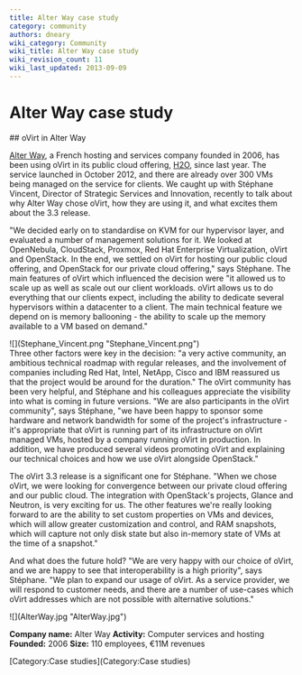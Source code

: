 ```yaml
---
title: Alter Way case study
category: community
authors: dneary
wiki_category: Community
wiki_title: Alter Way case study
wiki_revision_count: 11
wiki_last_updated: 2013-09-09
---
```


# Alter Way case study

<div class="row">
<div class="span7 offset1 pad-sides">
## oVirt in Alter Way

[Alter Way](//alterway.fr), a French hosting and services company founded in 2006, has been using oVirt in its public cloud offering, [H2O](//h2o.alterway.fr/), since last year. The service launched in October 2012, and there are already over 300 VMs being managed on the service for clients. We caught up with Stéphane Vincent, Director of Strategic Services and Innovation, recently to talk about why Alter Way chose oVirt, how they are using it, and what excites them about the 3.3 release.

"We decided early on to standardise on KVM for our hypervisor layer, and evaluated a number of management solutions for it. We looked at OpenNebula, CloudStack, Proxmox, Red Hat Enterprise Virtualization, oVirt and OpenStack. In the end, we settled on oVirt for hosting our public cloud offering, and OpenStack for our private cloud offering," says Stéphane. The main features of oVirt which influenced the decision were "it allowed us to scale up as well as scale out our client workloads. oVirt allows us to do everything that our clients expect, including the ability to dedicate several hypervisors within a datacenter to a client. The main technical feature we depend on is memory ballooning - the ability to scale up the memory available to a VM based on demand."

<div class="thumbnail pull-left">
![](Stephane_Vincent.png "Stephane_Vincent.png")

</div>
Three other factors were key in the decision: "a very active community, an ambitious technical roadmap with regular releases, and the involvement of companies including Red Hat, Intel, NetApp, Cisco and IBM reassured us that the project would be around for the duration." The oVirt community has been very helpful, and Stéphane and his colleagues appreciate the visibility into what is coming in future versions. "We are also participants in the oVirt community", says Stéphane, "we have been happy to sponsor some hardware and network bandwidth for some of the project's infrastructure - it's appropriate that oVirt is running part of its infrastructure on oVirt managed VMs, hosted by a company running oVirt in production. In addition, we have produced several videos promoting oVirt and explaining our technical choices and how we use oVirt alongside OpenStack."

The oVirt 3.3 release is a significant one for Stéphane. "When we chose oVirt, we were looking for convergence between our private cloud offering and our public cloud. The integration with OpenStack's projects, Glance and Neutron, is very exciting for us. The other features we're really looking forward to are the ability to set custom properties on VMs and devices, which will allow greater customization and control, and RAM snapshots, which will capture not only disk state but also in-memory state of VMs at the time of a snapshot."

And what does the future hold? "We are very happy with our choice of oVirt, and we are happy to see that interoperability is a high priority", says Stéphane. "We plan to expand our usage of oVirt. As a service provider, we will respond to customer needs, and there are a number of use-cases which oVirt addresses which are not possible with alternative solutions."

</div>
<div class="span4 pad-sides">
<div class="well well-lg">
![](AlterWay.jpg "AlterWay.jpg")

**Company name:** Alter Way
**Activity:** Computer services and hosting
**Founded:** 2006
**Size:** 110 employees, €11M revenues

</div>
</div>
</div>
<Category:Community> [Category:Case studies](Category:Case studies)
